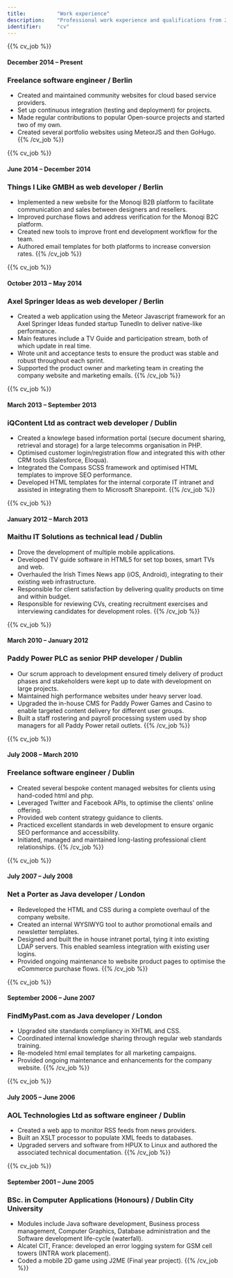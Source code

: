 ```yaml
---
title: 			"Work experience"
description: 	"Professional work experience and qualifications from 2001 to present"
identifier:		"cv"
---
```


{{% cv_job %}}
#### December 2014 – Present
### Freelance software engineer / Berlin
- Created and maintained community websites for cloud based service providers.
- Set up continuous integration (testing and deployment) for projects.
- Made regular contributions to popular Open-source projects and started two of my own.
- Created several portfolio websites using MeteorJS and then GoHugo.
{{% /cv_job %}}

{{% cv_job %}}
#### June 2014 – December 2014
### Things I Like GMBH as web developer / Berlin
- Implemented a new website for the Monoqi B2B platform to facilitate communication and sales between designers and resellers.
- Improved purchase flows and address verification for the Monoqi B2C platform.
- Created new tools to improve front end development workflow for the team.
- Authored email templates for both platforms to increase conversion rates.
{{% /cv_job %}}

{{% cv_job %}}
#### October 2013 – May 2014
### Axel Springer Ideas as web developer / Berlin
- Created a web application using the Meteor Javascript framework for an Axel Springer Ideas funded startup TunedIn to deliver native-like performance.
- Main features include a TV Guide and participation stream, both of which update in real time.
- Wrote unit and acceptance tests to ensure the product was stable and robust throughout each sprint.
- Supported the product owner and marketing team in creating the company website and marketing emails.
{{% /cv_job %}}

{{% cv_job %}}
#### March 2013 – September 2013
### iQContent Ltd as contract web developer / Dublin
- Created a knowlege based information portal (secure document sharing, retrieval and storage) for a large telecomms organisation in PHP.
- Optimised customer login/registration flow and integrated this with other CRM tools (Salesforce, Eloqua).
- Integrated the Compass SCSS framework and optimised HTML templates to improve SEO performance.
- Developed HTML templates for the internal corporate IT intranet and assisted in integrating them to Microsoft Sharepoint.
{{% /cv_job %}}

{{% cv_job %}}
#### January 2012 – March 2013
### Maithu IT Solutions as technical lead / Dublin
- Drove the development of multiple mobile applications.
- Developed TV guide software in HTML5 for set top boxes, smart TVs and web.
- Overhauled the Irish Times News app (iOS, Android), integrating to their existing web infrastructure.
- Responsible for client satisfaction by delivering quality products on time and within budget.
- Responsible for reviewing CVs, creating recruitment exercises and interviewing candidates for development roles.
{{% /cv_job %}}

{{% cv_job %}}
#### March 2010 – January 2012
### Paddy Power PLC as senior PHP developer / Dublin
- Our scrum approach to development ensured timely delivery of product phases and stakeholders were kept up to date with development on large projects.
- Maintained high performance websites under heavy server load.
- Upgraded the in-house CMS for Paddy Power Games and Casino to enable targeted content delivery for different user groups.
- Built a staff rostering and payroll processing system used by shop managers for all Paddy Power retail outlets.
{{% /cv_job %}}

{{% cv_job %}}
#### July 2008 – March 2010
### Freelance software engineer / Dublin
- Created several bespoke content managed websites for clients using hand-coded html and php.
- Leveraged Twitter and Facebook APIs, to optimise the clients' online offering.
- Provided web content strategy guidance to clients.
- Practiced excellent standards in web development to ensure organic SEO performance and accessibility.
- Initiated, managed and maintained long-lasting professional client relationships.
{{% /cv_job %}}

{{% cv_job %}}
#### July 2007 – July 2008
### Net a Porter as Java developer / London
- Redeveloped the HTML and CSS during a complete overhaul of the company website.
- Created an internal WYSIWYG tool to author promotional emails and newsletter templates.
- Designed and built the in house intranet portal, tying it into existing LDAP servers. This enabled seamless integration with existing user logins.
- Provided ongoing maintenance to website product pages to optimise the eCommerce purchase flows.
{{% /cv_job %}}

{{% cv_job %}}
#### September 2006 – June 2007
### FindMyPast.com as Java developer / London
- Upgraded site standards compliancy in XHTML and CSS.
- Coordinated internal knowledge sharing through regular web standards training.
- Re-modeled html email templates for all marketing campaigns.
- Provided ongoing maintenance and enhancements for the company website.
{{% /cv_job %}}

{{% cv_job %}}
#### July 2005 – June 2006
### AOL Technologies Ltd as software engineer / Dublin
- Created a web app to monitor RSS feeds from news providers.
- Built an XSLT processor to populate XML feeds to databases.
- Upgraded servers and software from HPUX to Linux and authored the associated technical documentation.
{{% /cv_job %}}

{{% cv_job %}}
#### September 2001 – June 2005
### BSc. in Computer Applications (Honours) / Dublin City University
- Modules include Java software development, Business process management, Computer Graphics, Database administration and the Software development life-cycle (waterfall).
- Alcatel CIT, France: developed an error logging system for GSM cell towers (INTRA work placement).
- Coded a mobile 2D game using J2ME (Final year project).
{{% /cv_job %}}